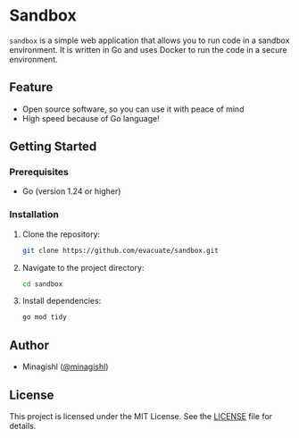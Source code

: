 # Sandbox

`sandbox` is a simple web application that allows you to run code in a sandbox environment. It is written in Go and uses Docker to run the code in a secure environment.

## Feature

- Open source software, so you can use it with peace of mind
- High speed because of Go language!

## Getting Started

### Prerequisites

- Go (version 1.24 or higher)

### Installation

1. Clone the repository:

   ```bash
   git clone https://github.com/evacuate/sandbox.git
   ```

2. Navigate to the project directory:

   ```bash
   cd sandbox
   ```

3. Install dependencies:

   ```bash
   go mod tidy
   ```

## Author

- Minagishl ([@minagishl](https://github.com/minagishl))

## License

This project is licensed under the MIT License. See the [LICENSE](LICENSE) file for details.
